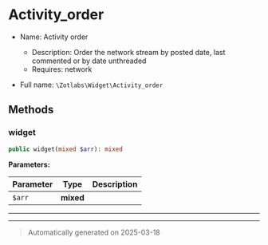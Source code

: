 
# Activity_order

* Name: Activity order
  * Description: Order the network stream by posted date, last commented or by date unthreaded
  * Requires: network



* Full name: `\Zotlabs\Widget\Activity_order`




## Methods


### widget



```php
public widget(mixed $arr): mixed
```








**Parameters:**

| Parameter | Type | Description |
|-----------|------|-------------|
| `$arr` | **mixed** |  |





***


***
> Automatically generated on 2025-03-18
